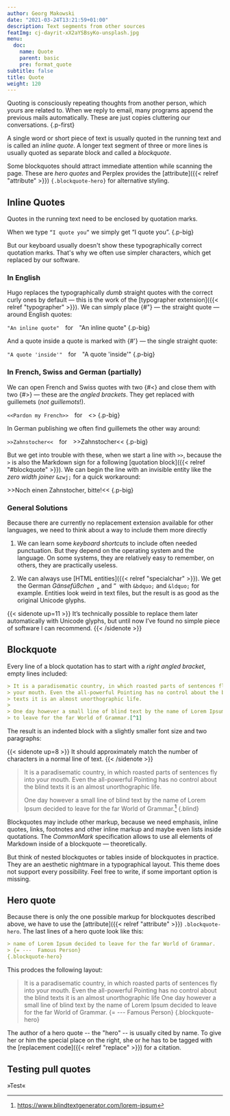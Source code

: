 ```yaml
---
author: Georg Makowski
date: "2021-03-24T13:21:59+01:00"
description: Text segments from other sources
featImg: cj-dayrit-xX2aYSBsyKo-unsplash.jpg
menu:
  doc:
    name: Quote
    parent: basic
    pre: format_quote
subtitle: false
title: Quote
weight: 120
---
```


Quoting is consciously repeating thoughts from another person, which yours are related to. When we reply to email, many programs append the previous mails automatically. These are just copies cluttering our conversations.
{.p-first} <!--more-->

A single word or short piece of text is usually quoted in the running text and is called an _inline quote_. A longer text segment of three or more lines is usually quoted as separate block and called a _blockquote_.

Some blockquotes should attract immediate attention while scanning the page. These are _hero quotes_ and Perplex provides the [attribute]({{< relref "attribute" >}}) `{.blockquote-hero}` for alternative styling.

## Inline Quotes

Quotes in the running text need to be enclosed by quotation marks.

When we type `“I quote you”` we simply get “I quote you”.
{.p-big}

But our keyboard usually doesn't show these typographically correct quotation marks. That's why we often use simpler characters, which get replaced by our software.

### In English

Hugo replaces the typographically _dumb_ straight quotes with the correct curly ones by default — this is the work of the  [typographer extension]({{< relref "typographer" >}}). We can simply place {#"} — the straight quote — around English quotes:

`"An inline quote"`&emsp;for&emsp;"An inline quote"
{.p-big}

And a quote inside a quote is marked with {#\'} — the single straight quote:

`"A quote 'inside'"`&emsp;for&emsp;"A quote 'inside'"
{.p-big}

### In French, Swiss and German (partially)

We can open French and Swiss quotes with two {#<} and close them with two {#>} — these are the _angled brackets_. They get replaced with guillemets (_not guillemots_!).

`<<Pardon my French>>`&emsp;for&emsp;<<Pardon my French>>
{.p-big}

In German publishing we often find guillemets the other way around:

`>>Zahnstocher<<`&emsp;for&emsp;>>Zahnstocher<<
{.p-big}

But we get into trouble with these, when we start a line with `>>`, because the `>` is also the Markdown sign for a following [quotation block]({{< relref "#blockquote" >}}). We can begin the line with an invisible entity like the _zero width joiner_ `&zwj;` for a quick workaround:

&zwj;>>Noch einen Zahnstocher, bitte!<<
{.p-big}

### General Solutions

Because there are currently no replacement extension available for other languages, we need to think about a way to include them more directly

1. We can learn some _keyboard shortcuts_ to include often needed punctuation. But they depend on the operating system and the language. On some systems, they are relatively easy to remember, on others, they are practically useless.

2. We can always use [HTML entities]({{< relref "specialchar" >}}). We get the German _Gänsefüßchen_&ensp;&bdquo;&nbsp;and&nbsp;&ldquo;&nbsp; with `&bdquo;` and `&ldquo;` for example. Entities look weird in text files, but the result is as good as the original Unicode glyphs.

{{< sidenote up=11 >}}
It’s technically possible to replace them later automatically with Unicode glyphs, but until now I’ve found no simple piece of software I can recommend.
{{< /sidenote >}}

## Blockquote

Every line of a block quotation has to start with a _right angled bracket_, empty lines  included:

```md
> It is a paradisematic country, in which roasted parts of sentences fly into
> your mouth. Even the all-powerful Pointing has no control about the blind
> texts it is an almost unorthographic life.
>
> One day however a small line of blind text by the name of Lorem Ipsum decided
> to leave for the far World of Grammar.[^1]
```

The result is an indented block with a slightly smaller font size and two paragraphs:

{{< sidenote up=8 >}}
It should approximately match the number of characters in a normal line of text.
{{< /sidenote >}}

> It is a paradisematic country, in which roasted parts of sentences fly into your mouth. Even the all-powerful Pointing has no control about the blind texts it is an almost unorthographic life.
>
> One day however a small line of blind text by the name of Lorem Ipsum decided to leave for the far World of Grammar.[^1]
{.blind}

Blockquotes may include other markup, because we need emphasis, inline quotes, links, footnotes and other inline markup and maybe even lists inside quotations. The _CommonMark_ specification allows to use all elements of Markdown inside of a blockquote — theoretically.

But think of nested blockquotes or tables inside of blockquotes in practice. They are an aesthetic nightmare in a typographical layout. This theme does not support every possibility. Feel free to write, if some important option is missing.

## Hero quote

Because there is only the one possible markup for blockquotes described above, we have to use the [attribute]({{< relref "attribute" >}}) `.blockquote-hero`. The last lines of a hero quote look like this:

```md
> name of Lorem Ipsum decided to leave for the far World of Grammar.
> {= ---  Famous Person}
{.blockquote-hero}
```

This prodces the following layout:
> It is a paradisematic country, in which roasted parts of sentences fly into your mouth. Even the all-powerful Pointing has no control about the blind texts it is an almost unorthographic life One day however a small line of blind text by the name of Lorem Ipsum decided to leave for the far World of Grammar.
> {= ---  Famous Person}
{.blockquote-hero}

The author of a hero quote -- the "hero" -- is usually cited by name. To give her or him the special place on the right, she or he has to be tagged with the [replacement code]({{< relref "replace" >}}) for a citation.

## Testing pull quotes

»Test«

[^1]: https://www.blindtextgenerator.com/lorem-ipsum
